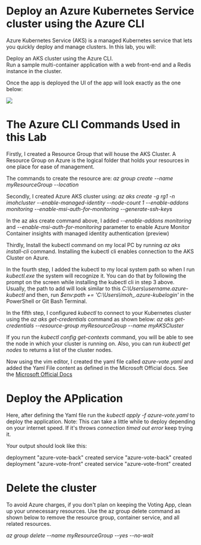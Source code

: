 # Deploy an Azure Kubernetes Service cluster using the Azure CLI
Azure Kubernetes Service (AKS) is a managed Kubernetes service that lets you quickly deploy and manage clusters. In this lab, you will:

Deploy an AKS cluster using the Azure CLI.<br>
Run a sample multi-container application with a web front-end and a Redis instance in the cluster.<p>
  
  Once the app is deployed the UI of the app will look exactly as the one below:
  
  <img src ="https://github.com/imohweb/deploy-azure-voting-app-using-redis-yaml/blob/master/images/Azure%20Voting%20App%20.png">

# The Azure CLI Commands Used in this Lab
Firstly, I created a Resource Group that will house the AKS Cluster. A Resource Group on Azure is the logical folder that holds your resources in one place
for ease of management. 

The commands to create the resource are: *az group create --name myResourceGroup --location  <YourPreferredLocation>*

Secondly, I created Azure AKS cluster using: 
*az aks create -g rg1 -n imohcluster  --enable-managed-identity --node-count 1 --enable-addons monitoring --enable-msi-auth-for-monitoring  --generate-ssh-keys*

In the az aks create command above, I added *--enable-addons monitoring* and *--enable-msi-auth-for-monitoring* parameter 
to enable Azure Monitor Container insights with managed identity authentication (preview) 

Thirdly, Install the kubectl command on my local PC by running *az aks install-cli* command. Installing the kubectl cli enables connection to the AKS Cluster on Azure. 

In the fourth step, I added the kubectl to my local system path so when I run *kubectl.exe* the system will recognize it. 
You can do that by following the prompt on the screen while installing the kubectl cli in step 3 above. Usually, the path to add will look similar to
this *C:\Users\username.azure-kubectl* and then, run *$env:path += 'C:\Users\imoh_\.azure-kubelogin'* in the PowerShell or Git Bash Terminal.

In the fifth step, I configured *kubectl* to connect to your Kubernetes cluster using the *az aks get-credentials* command as shown below:
*az aks get-credentials --resource-group myResourceGroup --name myAKSCluster*

If you run the *kubectl config get-contexts* command, you will be able to see the node in which your cluster is running on. 
Also, you can run *kubectl get nodes* to returns a list of the cluster nodes.

Now using the vim editor, I created the yaml file called *azure-vote.yaml* and added the Yaml File content as defined in 
the Microsoft Official docs. See the <a href="https://learn.microsoft.com/en-us/azure/aks/learn/quick-kubernetes-deploy-cli" target="_blank">Microsoft Official Docs</a>

# Deploy the APplication 
Here, after defining the Yaml file run the *kubectl apply -f azure-vote.yaml* to deploy the application. Note: This can take a little while to deploy depending on your internet speed.
If it's throws *connection timed out error* keep trying it. 

Your output should look like this:

deployment "azure-vote-back" created
service "azure-vote-back" created
deployment "azure-vote-front" created
service "azure-vote-front" created

# Delete the cluster
To avoid Azure charges, if you don't plan on keeping the Voting App, clean up your unnecessary resources. 
Use the az group delete command as shown below to remove the resource group, container service, and all related resources.

*az group delete --name myResourceGroup --yes --no-wait*
